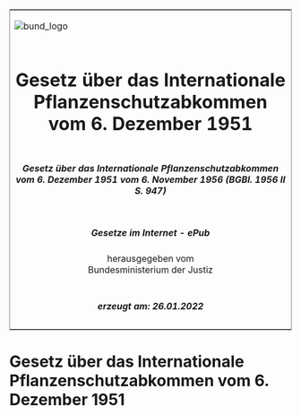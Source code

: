 <span id="DECKBLATT.html"></span>

<table border="0" frame="border" width="100%">

<tr valign="top">

<td align="left">

![bund\_logo](BfJ_2021_Web_de_de.gif)

</td>

<td align="right">

 

</td>

</tr>

<tr align="center" valign="middle">

<td colspan="2">

# Gesetz über das Internationale Pflanzenschutzabkommen vom 6. Dezember 1951

</td>

</tr>

<tr align="center" valign="middle">

<td colspan="2">

##### Gesetz über das Internationale Pflanzenschutzabkommen vom 6. Dezember 1951 vom 6. November 1956 (BGBl. 1956 II S. 947)

</td>

</tr>

<tr align="center" valign="middle">

<td colspan="2">

  
  

##### Gesetze im Internet - ePub  
  
herausgegeben vom  
Bundesministerium der Justiz

</td>

</tr>

<tr align="center" valign="bottom">

<td colspan="2">

  
  

##### erzeugt am: 26.01.2022

</td>

</tr>

</table>

<span id="BJNR209470956.html"></span>

# Gesetz über das Internationale Pflanzenschutzabkommen vom 6. Dezember 1951
